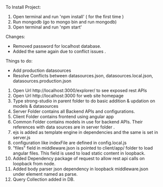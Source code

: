 To Install Project:
1. Open terminal and run 'npm install' ( for the first time )
2. Run mongodb (go to mongo bin and run mongodb)
3. Open terminal and run 'npm start'

Changes:
* Removed password for localhost database.
* Added the same again due to conflict issues .

Things to do:
* Add production datasources
* Resolve Conflicts between datasources.json, datasources.local.json, datasources.production.json



1. Open Url http://localhost:3000/explorer/ to see exposed rest APIs
2. Open Url http://localhost:3000 for web site homepage
3. Type strong-studio in parent folder to do basic addition & updation on models & datasources
4. Server Folder contains all Backend APIs and configurations.
5. Client Folder contains frontend using angular app  
6. Common Folder contains models in use for backend APIs. Their references with data sources are in server folder .
7. ejs is added as template engine in dependencies and the same is set in server.js
8. configuration like indexFile are defined in config.local.js
9. "files" field in middleware.json is pointed to client/app/ folder to load angular files. This field is used to load static content in loopback.
10. Added Dependency package of request to allow rest api calls on loopback from node.
11. Added body parser json dependency in loopback middleware.json under element named as parse.
12. Query Collection added in DB.
